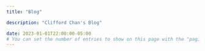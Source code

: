 ```yaml
---
title: "Blog"

description: "Clifford Chan's Blog"

date: 2023-01-01T22:00:00-05:00
# You can set the number of entries to show on this page with the "pagination" setting in the config file.
---
```


